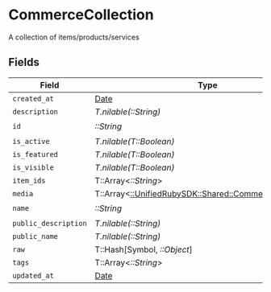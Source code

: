 # CommerceCollection

A collection of items/products/services


## Fields

| Field                                                                                             | Type                                                                                              | Required                                                                                          | Description                                                                                       |
| ------------------------------------------------------------------------------------------------- | ------------------------------------------------------------------------------------------------- | ------------------------------------------------------------------------------------------------- | ------------------------------------------------------------------------------------------------- |
| `created_at`                                                                                      | [Date](https://ruby-doc.org/stdlib-2.6.1/libdoc/date/rdoc/Date.html)                              | :heavy_minus_sign:                                                                                | N/A                                                                                               |
| `description`                                                                                     | *T.nilable(::String)*                                                                             | :heavy_minus_sign:                                                                                | N/A                                                                                               |
| `id`                                                                                              | *::String*                                                                                        | :heavy_check_mark:                                                                                | N/A                                                                                               |
| `is_active`                                                                                       | *T.nilable(T::Boolean)*                                                                           | :heavy_minus_sign:                                                                                | N/A                                                                                               |
| `is_featured`                                                                                     | *T.nilable(T::Boolean)*                                                                           | :heavy_minus_sign:                                                                                | N/A                                                                                               |
| `is_visible`                                                                                      | *T.nilable(T::Boolean)*                                                                           | :heavy_minus_sign:                                                                                | N/A                                                                                               |
| `item_ids`                                                                                        | T::Array<*::String*>                                                                              | :heavy_minus_sign:                                                                                | N/A                                                                                               |
| `media`                                                                                           | T::Array<[::UnifiedRubySDK::Shared::CommerceItemMedia](../../models/shared/commerceitemmedia.md)> | :heavy_minus_sign:                                                                                | N/A                                                                                               |
| `name`                                                                                            | *::String*                                                                                        | :heavy_check_mark:                                                                                | N/A                                                                                               |
| `public_description`                                                                              | *T.nilable(::String)*                                                                             | :heavy_minus_sign:                                                                                | N/A                                                                                               |
| `public_name`                                                                                     | *T.nilable(::String)*                                                                             | :heavy_minus_sign:                                                                                | N/A                                                                                               |
| `raw`                                                                                             | T::Hash[Symbol, *::Object*]                                                                       | :heavy_minus_sign:                                                                                | N/A                                                                                               |
| `tags`                                                                                            | T::Array<*::String*>                                                                              | :heavy_minus_sign:                                                                                | N/A                                                                                               |
| `updated_at`                                                                                      | [Date](https://ruby-doc.org/stdlib-2.6.1/libdoc/date/rdoc/Date.html)                              | :heavy_minus_sign:                                                                                | N/A                                                                                               |